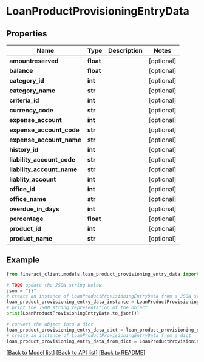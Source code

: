 # LoanProductProvisioningEntryData


## Properties

Name | Type | Description | Notes
------------ | ------------- | ------------- | -------------
**amountreserved** | **float** |  | [optional] 
**balance** | **float** |  | [optional] 
**category_id** | **int** |  | [optional] 
**category_name** | **str** |  | [optional] 
**criteria_id** | **int** |  | [optional] 
**currency_code** | **str** |  | [optional] 
**expense_account** | **int** |  | [optional] 
**expense_account_code** | **str** |  | [optional] 
**expense_account_name** | **str** |  | [optional] 
**history_id** | **int** |  | [optional] 
**liability_account_code** | **str** |  | [optional] 
**liability_account_name** | **str** |  | [optional] 
**liablity_account** | **int** |  | [optional] 
**office_id** | **int** |  | [optional] 
**office_name** | **str** |  | [optional] 
**overdue_in_days** | **int** |  | [optional] 
**percentage** | **float** |  | [optional] 
**product_id** | **int** |  | [optional] 
**product_name** | **str** |  | [optional] 

## Example

```python
from fineract_client.models.loan_product_provisioning_entry_data import LoanProductProvisioningEntryData

# TODO update the JSON string below
json = "{}"
# create an instance of LoanProductProvisioningEntryData from a JSON string
loan_product_provisioning_entry_data_instance = LoanProductProvisioningEntryData.from_json(json)
# print the JSON string representation of the object
print(LoanProductProvisioningEntryData.to_json())

# convert the object into a dict
loan_product_provisioning_entry_data_dict = loan_product_provisioning_entry_data_instance.to_dict()
# create an instance of LoanProductProvisioningEntryData from a dict
loan_product_provisioning_entry_data_from_dict = LoanProductProvisioningEntryData.from_dict(loan_product_provisioning_entry_data_dict)
```
[[Back to Model list]](../README.md#documentation-for-models) [[Back to API list]](../README.md#documentation-for-api-endpoints) [[Back to README]](../README.md)


